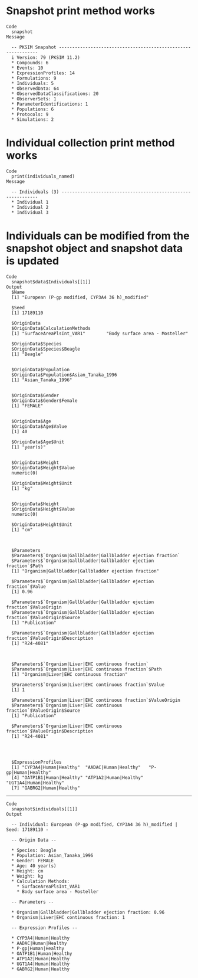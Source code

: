 # Snapshot print method works

    Code
      snapshot
    Message
      
      -- PKSIM Snapshot --------------------------------------------------------------
      i Version: 79 (PKSIM 11.2)
      * Compounds: 6
      * Events: 10
      * ExpressionProfiles: 14
      * Formulations: 9
      * Individuals: 5
      * ObservedData: 64
      * ObservedDataClassifications: 20
      * ObserverSets: 1
      * ParameterIdentifications: 1
      * Populations: 6
      * Protocols: 9
      * Simulations: 2

# Individual collection print method works

    Code
      print(individuals_named)
    Message
      
      -- Individuals (3) -------------------------------------------------------------
      * Individual 1
      * Individual 2
      * Individual 3

# Individuals can be modified from the snapshot object and snapshot data is updated

    Code
      snapshot$data$Individuals[[1]]
    Output
      $Name
      [1] "European (P-gp modified, CYP3A4 36 h)_modified"
      
      $Seed
      [1] 17189110
      
      $OriginData
      $OriginData$CalculationMethods
      [1] "SurfaceAreaPlsInt_VAR1"        "Body surface area - Mosteller"
      
      $OriginData$Species
      $OriginData$Species$Beagle
      [1] "Beagle"
      
      
      $OriginData$Population
      $OriginData$Population$Asian_Tanaka_1996
      [1] "Asian_Tanaka_1996"
      
      
      $OriginData$Gender
      $OriginData$Gender$Female
      [1] "FEMALE"
      
      
      $OriginData$Age
      $OriginData$Age$Value
      [1] 40
      
      $OriginData$Age$Unit
      [1] "year(s)"
      
      
      $OriginData$Weight
      $OriginData$Weight$Value
      numeric(0)
      
      $OriginData$Weight$Unit
      [1] "kg"
      
      
      $OriginData$Height
      $OriginData$Height$Value
      numeric(0)
      
      $OriginData$Height$Unit
      [1] "cm"
      
      
      
      $Parameters
      $Parameters$`Organism|Gallbladder|Gallbladder ejection fraction`
      $Parameters$`Organism|Gallbladder|Gallbladder ejection fraction`$Path
      [1] "Organism|Gallbladder|Gallbladder ejection fraction"
      
      $Parameters$`Organism|Gallbladder|Gallbladder ejection fraction`$Value
      [1] 0.96
      
      $Parameters$`Organism|Gallbladder|Gallbladder ejection fraction`$ValueOrigin
      $Parameters$`Organism|Gallbladder|Gallbladder ejection fraction`$ValueOrigin$Source
      [1] "Publication"
      
      $Parameters$`Organism|Gallbladder|Gallbladder ejection fraction`$ValueOrigin$Description
      [1] "R24-4081"
      
      
      
      $Parameters$`Organism|Liver|EHC continuous fraction`
      $Parameters$`Organism|Liver|EHC continuous fraction`$Path
      [1] "Organism|Liver|EHC continuous fraction"
      
      $Parameters$`Organism|Liver|EHC continuous fraction`$Value
      [1] 1
      
      $Parameters$`Organism|Liver|EHC continuous fraction`$ValueOrigin
      $Parameters$`Organism|Liver|EHC continuous fraction`$ValueOrigin$Source
      [1] "Publication"
      
      $Parameters$`Organism|Liver|EHC continuous fraction`$ValueOrigin$Description
      [1] "R24-4081"
      
      
      
      
      $ExpressionProfiles
      [1] "CYP3A4|Human|Healthy"  "AADAC|Human|Healthy"   "P-gp|Human|Healthy"   
      [4] "OATP1B1|Human|Healthy" "ATP1A2|Human|Healthy"  "UGT1A4|Human|Healthy" 
      [7] "GABRG2|Human|Healthy" 
      

---

    Code
      snapshot$individuals[[1]]
    Output
      
      -- Individual: European (P-gp modified, CYP3A4 36 h)_modified | Seed: 17189110 -
      
      -- Origin Data --
      
      * Species: Beagle
      * Population: Asian_Tanaka_1996
      * Gender: FEMALE
      * Age: 40 year(s)
      * Height: cm
      * Weight: kg
      * Calculation Methods:
        * SurfaceAreaPlsInt_VAR1
        * Body surface area - Mosteller
      
      -- Parameters --
      
      * Organism|Gallbladder|Gallbladder ejection fraction: 0.96
      * Organism|Liver|EHC continuous fraction: 1
      
      -- Expression Profiles --
      
      * CYP3A4|Human|Healthy
      * AADAC|Human|Healthy
      * P-gp|Human|Healthy
      * OATP1B1|Human|Healthy
      * ATP1A2|Human|Healthy
      * UGT1A4|Human|Healthy
      * GABRG2|Human|Healthy

